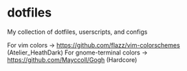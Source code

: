 # dotfiles

My collection of dotfiles, userscripts, and configs

For vim colors            -> https://github.com/flazz/vim-colorschemes (Atelier_HeathDark)
For gnome-terminal colors -> https://github.com/Mayccoll/Gogh          (Hardcore)
